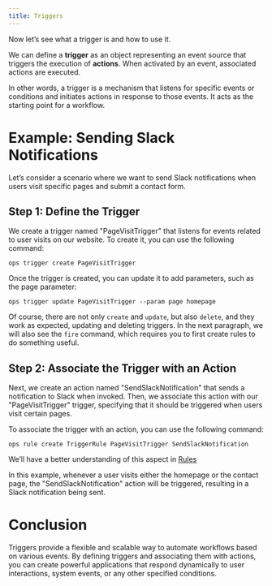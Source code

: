 ```yaml
---
title: Triggers
---
```

Now let’s see what a trigger is and how to use it.

We can define a **trigger** as an object representing an event source
that triggers the execution of **actions**. When activated by an event,
associated actions are executed.

In other words, a trigger is a mechanism that listens for specific
events or conditions and initiates actions in response to those events.
It acts as the starting point for a workflow.

# Example: Sending Slack Notifications

Let’s consider a scenario where we want to send Slack notifications when
users visit specific pages and submit a contact form.

## Step 1: Define the Trigger

We create a trigger named "PageVisitTrigger" that listens for events
related to user visits on our website. To create it, you can use the
following command:

    ops trigger create PageVisitTrigger

Once the trigger is created, you can update it to add parameters, such
as the page parameter:

    ops trigger update PageVisitTrigger --param page homepage

Of course, there are not only `create` and `update`, but also `delete`,
and they work as expected, updating and deleting triggers. In the next
paragraph, we will also see the `fire` command, which requires you to
first create rules to do something useful.

## Step 2: Associate the Trigger with an Action

Next, we create an action named "SendSlackNotification" that sends a
notification to Slack when invoked. Then, we associate this action with
our "PageVisitTrigger" trigger, specifying that it should be triggered
when users visit certain pages.

To associate the trigger with an action, you can use the following
command:

    ops rule create TriggerRule PageVisitTrigger SendSlackNotification

We’ll have a better understanding of this aspect in [Rules](#rules.adoc)

In this example, whenever a user visits either the homepage or the
contact page, the "SendSlackNotification" action will be triggered,
resulting in a Slack notification being sent.

# Conclusion

Triggers provide a flexible and scalable way to automate workflows based
on various events. By defining triggers and associating them with
actions, you can create powerful applications that respond dynamically
to user interactions, system events, or any other specified conditions.

